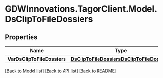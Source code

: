 # GDWInnovations.TagorClient.Model.DsClipToFileDossiers

## Properties

Name | Type | Description | Notes
------------ | ------------- | ------------- | -------------
**VarDsClipToFileDossiers** | [**DsClipToFileDossiersDsClipToFileDossiers**](DsClipToFileDossiersDsClipToFileDossiers.md) |  | [optional] 

[[Back to Model list]](../README.md#documentation-for-models) [[Back to API list]](../README.md#documentation-for-api-endpoints) [[Back to README]](../README.md)

